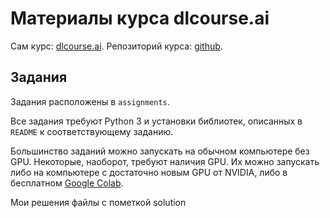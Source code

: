 # Материалы курса dlcourse.ai

Сам курс: [dlcourse.ai](http://dlcourse.ai).
Репозиторий курса: [github](https://github.com/sim0nsays/dlcourse_ai).

## Задания

Задания расположены в `assignments`.

Все задания требуют Python 3 и установки библиотек, описанных в `README` к соответствующему заданию.

Большинство заданий можно запускать на обычном компьютере без GPU.
Некоторые, наоборот, требуют наличия GPU. Их можно запускать либо на компьютере с достаточно новым GPU от NVIDIA, либо в бесплатном [Google Colab](https://colab.research.google.com/).

Мои решения файлы с пометкой solution